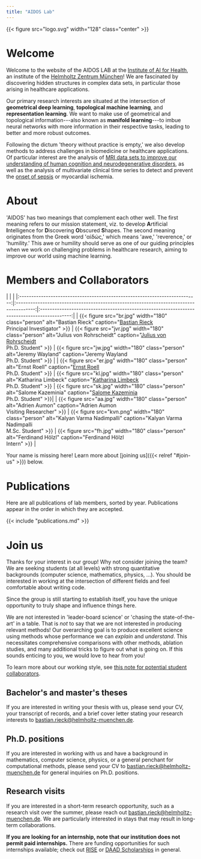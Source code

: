 ```yaml
---
title: "AIDOS Lab"
---
```


{{< figure src="logo.svg" width="128" class="center" >}}

# Welcome

Welcome to the website of the AIDOS LAB at the [Institute of AI for
Health](https://www.helmholtz-muenchen.de/aih), an institute of the
[Helmholtz Zentrum München](https://www.helmholtz-muenchen.de)! We are fascinated by
discovering hidden structures in complex data sets, in particular those
arising in healthcare applications.

Our primary research interests are situated at the intersection of
**geometrical deep learning**, **topological machine learning**, and
**representation learning**. We want to make use of geometrical and
topological information---also known as **manifold learning**---to imbue
neural networks with more information in their respective tasks, leading
to better and more robust outcomes.

Following the dictum 'theory without practice is empty,' we also
develop methods to address challenges in biomedicine or healthcare
applications. Of particular interest are the analysis of [MRI data sets
to improve our understanding of human cognition and neurodegenerative
disorders](https://papers.nips.cc/paper/2020/hash/4d771504ddcd28037b4199740df767e6-Abstract.html),
as well as the analysis of multivariate clinical time series to detect and prevent the [onset of sepsis](https://arxiv.org/abs/2107.05230) or myocardial ischemia.

# About

'AIDOS' has two meanings that complement each other well.  The first
meaning refers to our mission statement, viz. to develop **A**rtificial
**I**ntelligence for **D**iscovering **O**bscured **S**hapes.  The
second meaning originates from the Greek word 'αἰδώς,' which means
'awe,' 'reverence,' or 'humility.' This awe or humility should serve as
one of our guiding principles when we work on challenging problems in
healthcare research, aiming to improve our world using machine
learning. 

# Members and Collaborators

| | |
|:--------------------------------------------------------------------------:|:--------------------------------------------------------------------------------------:|:-------------------------------------------------------------------------------------------:|
| {{< figure src="br.jpg" width="180" class="person" alt="Bastian Rieck" caption="[Bastian Rieck](https://bastian.rieck.me)</a><br />Principal Investigator" >}} | {{< figure src="jvr.jpg" width="180" class="person" alt="Julius von Rohrscheidt" caption="[Julius von Rohrscheidt](https://rohrscheidt.com/)<br />Ph.D. Student" >}}   | {{< figure src="jw.jpg" width="180" class="person" alt="Jeremy Wayland" caption="Jeremy Wayland<br />Ph.D. Student" >}}                 |
| {{< figure src="er.jpg" width="180" class="person" alt="Ernst Roell" caption="[Ernst Roell](https://ernstroell.github.io)<br />Ph.D. Student" >}}  | {{< figure src="kl.jpg" width="180" class="person" alt="Katharina Limbeck" caption="[Katharina Limbeck](https://www.linkedin.com/in/katharina-limbeck)<br />Ph.D. Student" >}} | {{< figure src="sk.jpg" width="180" class="person" alt="Salome Kazeminia" caption="[Salome Kazeminia](https://www.linkedin.com/in/salome-kazeminia)<br />Ph.D. Student" >}}|
| {{< figure src="aa.jpg" width="180" class="person" alt="Adrien Aumon" caption="Adrien Aumon<br />Visiting Researcher" >}}                          | {{< figure src="kvn.png" width="180" class="person" alt="Kalyan Varma Nadimpalli" caption="Kalyan Varma Nadimpalli<br />M.Sc. Student" >}}  | {{< figure src="fh.jpg" width="180" class="person" alt="Ferdinand Hölzl" caption="Ferdinand Hölzl<br />Intern" >}}                |

Your name is missing here! Learn more about [joining us]({{< relref "#join-us" >}})
below.

# Publications

Here are all publications of lab members, sorted by year. Publications
appear in the order in which they are accepted.

{{< include "publications.md" >}}

# Join us

Thanks for your interest in our group! Why not consider joining the
team? We are seeking students&nbsp;(at all levels) with strong
quantitative backgrounds&nbsp;(computer science, mathematics, physics,
...). You should be interested in working at the intersection of
different fields and feel comfortable about writing code.

Since the group is still starting to establish itself, you have the
unique opportunity to truly shape and influence things here.

We are not interested in 'leader-board science' or 'chasing the
state-of-the-art' in a table. That is *not* to say that we are not
interested in producing relevant methods! Our overarching goal is to
produce excellent science using methods whose performance we can
*explain* and *understand*. This necessitates comprehensive comparisons
with other methods, ablation studies, and many additional tricks to
figure out what is going on. If this sounds enticing to you, we would
love to hear from you!

To learn more about our working style, see [this note for potential
student collaborators](https://bastian.rieck.me/collaborations).

## Bachelor's and master's theses

If you are interested in writing your thesis with us, please send
your CV, your transcript of records, and a brief cover letter stating
your research interests to bastian.rieck@helmholtz-muenchen.de.

## Ph.D. positions

If you are interested in working with us and have a background in
mathematics, computer science, physics, or a general penchant for
computational methods, please send your CV to
bastian.rieck@helmholtz-muenchen.de for general inquiries on Ph.D.
positions.

## Research visits

If you are interested in a short-term research opportunity, such as
a research visit over the summer, please reach out
bastian.rieck@helmholtz-muenchen.de. We are particularly interested in
stays that may result in long-term collaborations.

**If you are looking for an internship, note that our institution
does not permit paid internships.** There are funding opportunities for
such internships available; check out [RISE](https://www.daad.de/rise/en/rise-germany/find-an-internship/)
or [DAAD Scholarships](https://www.daad.de/en/study-and-research-in-germany/scholarships/) in general.
